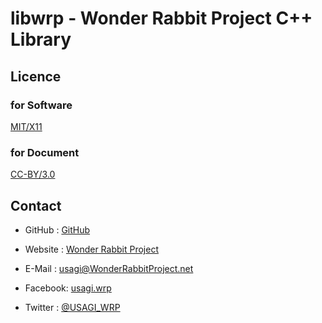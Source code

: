 libwrp - Wonder Rabbit Project C++ Library
==========================================

## Licence

### for Software

[MIT/X11][L:MIT/X11]

[L:MIT/X11]: http://www.opensource.org/licenses/mit-license

### for Document

[CC-BY/3.0][L:CC-BY/3.0]

[L:CC-BY/3.0]: http://creativecommons.org/licenses/by/3.0/deed.ja

## Contact

*   GitHub  : [GitHub][C:github]

*   Website : [Wonder Rabbit Project][C:website]
*   E-Mail  : [usagi@WonderRabbitProject.net][C:email]
*   Facebook: [usagi.wrp][C:facebook]
*   Twitter : [@USAGI\_WRP][C:twitter]

[C:github]:   https://github.com/usagi/Girls

[C:website]:  http://www.WonderRabbitProject.net
[C:email]:    mailto:usagi@WonderRabbitProject.net
[C:facebook]: https://www.facebook.com/usagi.wrp
[C:twitter]:  https://twitter.com/#!/USAGI_WRP


